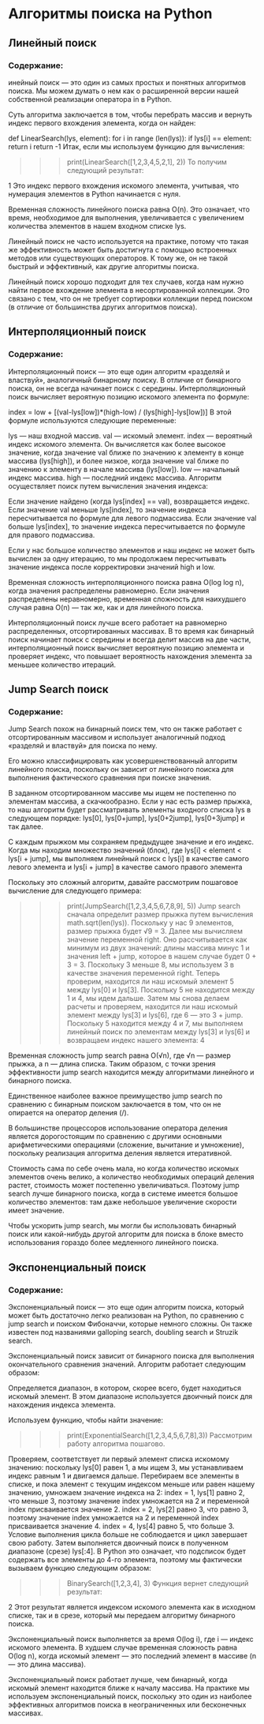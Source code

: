 # Алгоритмы поиска на Python

## Линейный поиск
### Содержание:
инейный поиск — это один из самых простых и понятных алгоритмов поиска. Мы можем думать о нем как о расширенной версии нашей собственной реализации оператора in в Python.

Суть алгоритма заключается в том, чтобы перебрать массив и вернуть индекс первого вхождения элемента, когда он найден:

def LinearSearch(lys, element):
    for i in range (len(lys)):
        if lys[i] == element:
            return i
    return -1
Итак, если мы используем функцию для вычисления:

>>> print(LinearSearch([1,2,3,4,5,2,1], 2))
То получим следующий результат:

1
Это индекс первого вхождения искомого элемента, учитывая, что нумерация элементов в Python начинается с нуля.

Временная сложность линейного поиска равна O(n). Это означает, что время, необходимое для выполнения, увеличивается с увеличением количества элементов в нашем входном списке lys.

Линейный поиск не часто используется на практике, потому что такая же эффективность может быть достигнута с помощью встроенных методов или существующих операторов. К тому же, он не такой быстрый и эффективный, как другие алгоритмы поиска.

Линейный поиск хорошо подходит для тех случаев, когда нам нужно найти первое вхождение элемента в несортированной коллекции. Это связано с тем, что он не требует сортировки коллекции перед поиском (в отличие от большинства других алгоритмов поиска).

## Интерполяционный поиск
### Содержание:

Интерполяционный поиск — это еще один алгоритм «разделяй и властвуй», аналогичный бинарному поиску. В отличие от бинарного поиска, он не всегда начинает поиск с середины. Интерполяционный поиск вычисляет вероятную позицию искомого элемента по формуле:

index = low + [(val-lys[low])*(high-low) / (lys[high]-lys[low])]
В этой формуле используются следующие переменные:

lys — наш входной массив.
val — искомый элемент.
index — вероятный индекс искомого элемента. Он вычисляется как более высокое значение, когда значение val ближе по значению к элементу в конце массива (lys[high]), и более низкое, когда значение val ближе по значению к элементу в начале массива (lys[low]).
low — начальный индекс массива.
high — последний индекс массива.
Алгоритм осуществляет поиск путем вычисления значения индекса:

Если значение найдено (когда lys[index] == val), возвращается индекс.
Если значение val меньше lys[index], то значение индекса пересчитывается по формуле для левого подмассива.
Если значение val больше lys[index], то значение индекса пересчитывается по формуле для правого подмассива.

Если у нас большое количество элементов и наш индекс не может быть вычислен за одну итерацию, то мы продолжаем пересчитывать значение индекса после корректировки значений high и low.

Временная сложность интерполяционного поиска равна O(log log n), когда значения распределены равномерно. Если значения распределены неравномерно, временная сложность для наихудшего случая равна O(n) — так же, как и для линейного поиска.

Интерполяционный поиск лучше всего работает на равномерно распределенных, отсортированных массивах. В то время как бинарный поиск начинает поиск с середины и всегда делит массив на две части, интерполяционный поиск вычисляет вероятную позицию элемента и проверяет индекс, что повышает вероятность нахождения элемента за меньшее количество итераций.

## Jump Search поиск
### Содержание:
Jump Search похож на бинарный поиск тем, что он также работает с отсортированным массивом и использует аналогичный подход «разделяй и властвуй» для поиска по нему.

Его можно классифицировать как усовершенствованный алгоритм линейного поиска, поскольку он зависит от линейного поиска для выполнения фактического сравнения при поиске значения.

В заданном отсортированном массиве мы ищем не постепенно по элементам массива, а скачкообразно. Если у нас есть размер прыжка, то наш алгоритм будет рассматривать элементы входного списка lys в следующем порядке: lys[0], lys[0+jump], lys[0+2jump], lys[0+3jump] и так далее.

С каждым прыжком мы сохраняем предыдущее значение и его индекс. Когда мы находим множество значений (блок), где lys[i] < element < lys[i + jump], мы выполняем линейный поиск с lys[i] в качестве самого левого элемента и lys[i + jump] в качестве самого правого элемента 


Поскольку это сложный алгоритм, давайте рассмотрим пошаговое вычисление для следующего примера:

>>> print(JumpSearch([1,2,3,4,5,6,7,8,9], 5))
Jump search сначала определит размер прыжка путем вычисления math.sqrt(len(lys)). Поскольку у нас 9 элементов, размер прыжка будет √9 = 3.
Далее мы вычисляем значение переменной right. Оно рассчитывается как минимум из двух значений: длины массива минус 1 и значения left + jump, которое в нашем случае будет 0 + 3 = 3. Поскольку 3 меньше 8, мы используем 3 в качестве значения переменной right.
Теперь проверим, находится ли наш искомый элемент 5 между lys[0] и lys[3]. Поскольку 5 не находится между 1 и 4, мы идем дальше.
Затем мы снова делаем расчеты и проверяем, находится ли наш искомый элемент между lys[3] и lys[6], где 6 — это 3 + jump. Поскольку 5 находится между 4 и 7, мы выполняем линейный поиск по элементам между lys[3] и lys[6] и возвращаем индекс нашего элемента: 4

Временная сложность jump search равна O(√n), где √n — размер прыжка, а n — длина списка. Таким образом, с точки зрения эффективности jump search находится между алгоритмами линейного и бинарного поиска.

Единственное наиболее важное преимущество jump search по сравнению с бинарным поиском заключается в том, что он не опирается на оператор деления (/).

В большинстве процессоров использование оператора деления является дорогостоящим по сравнению с другими основными арифметическими операциями (сложение, вычитание и умножение), поскольку реализация алгоритма деления является итеративной.

Стоимость сама по себе очень мала, но когда количество искомых элементов очень велико, а количество необходимых операций деления растет, стоимость может постепенно увеличиваться. Поэтому jump search лучше бинарного поиска, когда в системе имеется большое количество элементов: там даже небольшое увеличение скорости имеет значение.

Чтобы ускорить jump search, мы могли бы использовать бинарный поиск или какой-нибудь другой алгоритм для поиска в блоке вместо использования гораздо более медленного линейного поиска.

## Экспоненциальный поиск
### Содержание:
Экспоненциальный поиск — это еще один алгоритм поиска, который может быть достаточно легко реализован на Python, по сравнению с jump search и поиском Фибоначчи, которые немного сложны. Он также известен под названиями galloping search, doubling search и Struzik search.

Экспоненциальный поиск зависит от бинарного поиска для выполнения окончательного сравнения значений. Алгоритм работает следующим образом:

Определяется диапазон, в котором, скорее всего, будет находиться искомый элемент.
В этом диапазоне используется двоичный поиск для нахождения индекса элемента.

Используем функцию, чтобы найти значение:

>>> print(ExponentialSearch([1,2,3,4,5,6,7,8],3))
Рассмотрим работу алгоритма пошагово.

Проверяем, соответствует ли первый элемент списка искомому значению: поскольку lys[0] равен 1, а мы ищем 3, мы устанавливаем индекс равным 1 и двигаемся дальше.
Перебираем все элементы в списке, и пока элемент с текущим индексом меньше или равен нашему значению, умножаем  значение индекса на 2:
index = 1, lys[1] равно 2, что меньше 3, поэтому значение index умножается на 2 и переменной index присваивается значение 2.
index = 2, lys[2] равно 3, что равно 3, поэтому значение index умножается на 2 и переменной index присваивается значение 4.
index = 4, lys[4] равно 5, что больше 3. Условие выполнения цикла больше не соблюдается и цикл завершает свою работу.
Затем выполняется двоичный поиск в полученном диапазоне (срезе) lys[:4]. В Python это означает, что подсписок будет содержать все элементы до 4-го элемента, поэтому мы фактически вызываем функцию следующим образом:
>>> BinarySearch([1,2,3,4], 3)
Функция вернет следующий результат:

2
Этот результат является индексом искомого элемента как в исходном списке, так и в срезе, который мы передаем алгоритму бинарного поиска.

Экспоненциальный поиск выполняется за время O(log i), где i — индекс искомого элемента. В худшем случае временная сложность равна O(log n), когда искомый элемент — это последний элемент в массиве (n — это длина массива).

Экспоненциальный поиск работает лучше, чем бинарный, когда искомый элемент находится ближе к началу массива. На практике мы используем экспоненциальный поиск, поскольку это один из наиболее эффективных алгоритмов поиска в неограниченных или бесконечных массивах.

